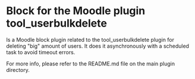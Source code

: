 Block for the Moodle plugin tool_userbulkdelete
===============================================

Is a Moodle block plugin related to the tool_userbulkdelete plugin for deleting "big" amount of users.
It does it asynchronously with a scheduled task to avoid timeout errors.

For more info, please refer to the README.md file on the main plugin directory. 
